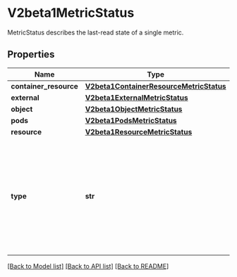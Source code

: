 # V2beta1MetricStatus

MetricStatus describes the last-read state of a single metric.
## Properties
Name | Type | Description | Notes
------------ | ------------- | ------------- | -------------
**container_resource** | [**V2beta1ContainerResourceMetricStatus**](V2beta1ContainerResourceMetricStatus.md) |  | [optional] 
**external** | [**V2beta1ExternalMetricStatus**](V2beta1ExternalMetricStatus.md) |  | [optional] 
**object** | [**V2beta1ObjectMetricStatus**](V2beta1ObjectMetricStatus.md) |  | [optional] 
**pods** | [**V2beta1PodsMetricStatus**](V2beta1PodsMetricStatus.md) |  | [optional] 
**resource** | [**V2beta1ResourceMetricStatus**](V2beta1ResourceMetricStatus.md) |  | [optional] 
**type** | **str** | type is the type of metric source.  It will be one of \&quot;ContainerResource\&quot;, \&quot;External\&quot;, \&quot;Object\&quot;, \&quot;Pods\&quot; or \&quot;Resource\&quot;, each corresponds to a matching field in the object. Note: \&quot;ContainerResource\&quot; type is available on when the feature-gate HPAContainerMetrics is enabled | 

[[Back to Model list]](../README.md#documentation-for-models) [[Back to API list]](../README.md#documentation-for-api-endpoints) [[Back to README]](../README.md)


